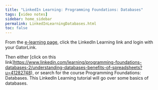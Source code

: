 ```yaml
---
title: "LinkedIn Learning: Programming Foundations: Databases"
tags: [video notes]
sidebar: home_sidebar
permalink: LinkedInLearningDatabases.html
toc: false
---
```


From the [e-learning page](https://elearning.ufl.edu/), click the LinkedIn Learning link and login with your GatorLink.

Then either [click on this link]https://www.linkedin.com/learning/programming-foundations-databases-2/understanding-databases-benefits-of-spreadsheets?u=41282748), or search for the course Programming Foundations: Databases. This LinkedIn Learning tutorial will go over some basics of databases.


